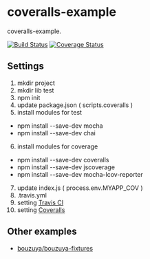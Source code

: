 coveralls-example
==============================================================================

coveralls-example.

[![Build Status](https://travis-ci.org/bouzuya/coveralls-example.png?branch=master)](https://travis-ci.org/bouzuya/coveralls-example)
[![Coverage Status](https://coveralls.io/repos/bouzuya/coveralls-example/badge.png)](https://coveralls.io/r/bouzuya/coveralls-example)

Settings
------------------------------------------------------------------------------

1. mkdir project
2. mkdir lib test
3. npm init
4. update package.json ( scripts.coveralls )
5. install modules for test
  - npm install --save-dev mocha
  - npm install --save-dev chai
6. install modules for coverage
  - npm install --save-dev coveralls
  - npm install --save-dev jscoverage
  - npm install --save-dev mocha-lcov-reporter
7. update index.js ( process.env.MYAPP\_COV )
8. .travis.yml
9. setting [Travis CI](https://travis-ci.org/)
10. setting [Coveralls](https://coveralls.io/)

Other examples
------------------------------------------------------------------------------

- [bouzuya/bouzuya-fixtures](https://github.com/bouzuya/bouzuya-fixtures)

